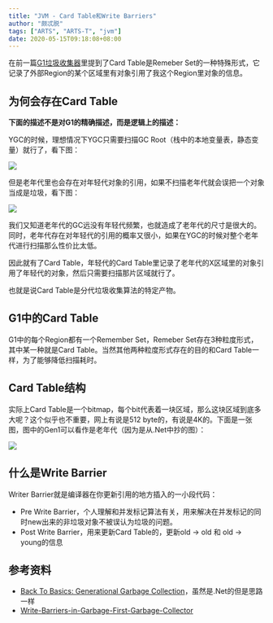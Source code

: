 ```yaml
---
title: "JVM - Card Table和Write Barriers"
author: "颇忒脱"
tags: ["ARTS", "ARTS-T", "jvm"]
date: 2020-05-15T09:18:08+08:00
---
```


<!--more-->

在前一篇[G1垃圾收集器](../g1)里提到了Card Table是Remeber Set的一种特殊形式，它记录了外部Region的某个区域里有对象引用了我这个Region里对象的信息。

## 为何会存在Card Table

**下面的描述不是对G1的精确描述，而是逻辑上的描述：**

YGC的时候，理想情况下YGC只需要扫描GC Root（栈中的本地变量表，静态变量）就行了，看下图：

![](https://msdnshared.blob.core.windows.net/media/TNBlogsFS/BlogFileStorage/blogs_msdn/abhinaba/WindowsLiveWriter/BackToBasicsGenerationalGarbageCollectio_115F4/image_6.png)

但是老年代里也会存在对年轻代对象的引用，如果不扫描老年代就会误把一个对象当成是垃圾，看下图：

![](https://msdnshared.blob.core.windows.net/media/TNBlogsFS/BlogFileStorage/blogs_msdn/abhinaba/WindowsLiveWriter/BackToBasicsGenerationalGarbageCollectio_115F4/image_14.png)

我们又知道老年代的GC远没有年轻代频繁，也就造成了老年代的尺寸是很大的。同时，老年代存在对年轻代的引用的概率又很小，如果在YGC的时候对整个老年代进行扫描那么性价比太低。

因此就有了Card Table，年轻代的Card Table里记录了老年代的X区域里的对象引用了年轻代的对象，然后只需要扫描那片区域就行了。

也就是说Card Table是分代垃圾收集算法的特定产物。

## G1中的Card Table

G1中的每个Region都有一个Remember Set，Remeber Set存在3种粒度形式，其中某一种就是Card Table。当然其他两种粒度形式存在的目的和Card Table一样，为了能够降低扫描耗时。

## Card Table结构

实际上Card Table是一个bitmap，每个bit代表着一块区域，那么这块区域到底多大呢？这个似乎也不重要，网上有说是512 byte的，有说是4K的。下面是一张图，图中的Gen1可以看作是老年代（因为是从.Net中抄的图）：

![](https://msdnshared.blob.core.windows.net/media/TNBlogsFS/BlogFileStorage/blogs_msdn/abhinaba/WindowsLiveWriter/BackToBasicsGenerationalGarbageCollectio_115F4/image_18.png)

## 什么是Write Barrier

Writer Barrier就是编译器在你更新引用的地方插入的一小段代码：

* Pre Write Barrier，个人理解和并发标记算法有关，用来解决在并发标记的同时new出来的非垃圾对象不被误认为垃圾的问题。
* Post Write Barrier，用来更新Card Table的，更新old -> old 和 old -> young的信息

## 参考资料

* [Back To Basics: Generational Garbage Collection](https://docs.microsoft.com/en-us/archive/blogs/abhinaba/back-to-basics-generational-garbage-collection)，虽然是.Net的但是思路一样
* [Write-Barriers-in-Garbage-First-Garbage-Collector](https://www.jfokus.se/jfokus17/preso/Write-Barriers-in-Garbage-First-Garbage-Collector.pdf)